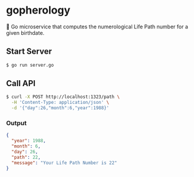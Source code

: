 # gopherology

🔮 Go microservice that computes the numerological Life Path number for a given birthdate.

## Start Server

```bash
$ go run server.go
```

## Call API

```bash
$ curl -X POST http://localhost:1323/path \
  -H 'Content-Type: application/json' \
  -d '{"day":26,"month":6,"year":1988}'
```

### Output

```json
{
  "year": 1988,
  "month": 6,
  "day": 26,
  "path": 22,
  "message": "Your Life Path Number is 22"
}
```
